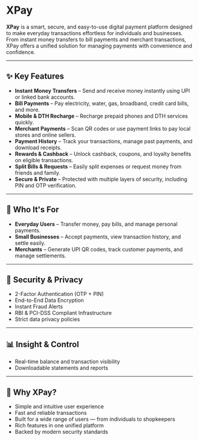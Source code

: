 # XPay

**XPay** is a smart, secure, and easy-to-use digital payment platform designed to make everyday transactions effortless for individuals and businesses. From instant money transfers to bill payments and merchant transactions, XPay offers a unified solution for managing payments with convenience and confidence.

---

## ✨ Key Features

- **Instant Money Transfers** – Send and receive money instantly using UPI or linked bank accounts.
- **Bill Payments** – Pay electricity, water, gas, broadband, credit card bills, and more.
- **Mobile & DTH Recharge** – Recharge prepaid phones and DTH services quickly.
- **Merchant Payments** – Scan QR codes or use payment links to pay local stores and online sellers.
- **Payment History** – Track your transactions, manage past payments, and download receipts.
- **Rewards & Cashback** – Unlock cashback, coupons, and loyalty benefits on eligible transactions.
- **Split Bills & Requests** – Easily split expenses or request money from friends and family.
- **Secure & Private** – Protected with multiple layers of security, including PIN and OTP verification.

---

## 👥 Who It's For

- **Everyday Users** – Transfer money, pay bills, and manage personal payments.
- **Small Businesses** – Accept payments, view transaction history, and settle easily.
- **Merchants** – Generate UPI QR codes, track customer payments, and manage settlements.

---

## 🔐 Security & Privacy

- 2-Factor Authentication (OTP + PIN)
- End-to-End Data Encryption
- Instant Fraud Alerts
- RBI & PCI-DSS Compliant Infrastructure
- Strict data privacy policies

---

## 📊 Insight & Control

- Real-time balance and transaction visibility  
- Downloadable statements and reports  

---

## 🎯 Why XPay?

- Simple and intuitive user experience  
- Fast and reliable transactions  
- Built for a wide range of users — from individuals to shopkeepers  
- Rich features in one unified platform  
- Backed by modern security standards
